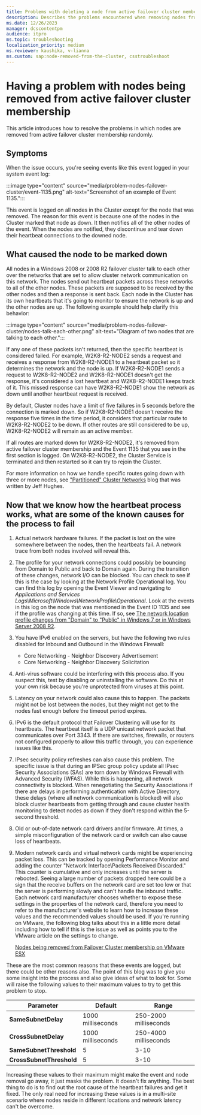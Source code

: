 ```yaml
---
title: Problems with deleting a node from active failover cluster membership
description: Describes the problems encountered when removing nodes from active failover cluster membership.
ms.date: 12/26/2023
manager: dcscontentpm
audience: itpro
ms.topic: troubleshooting
localization_priority: medium
ms.reviewer: kaushika, v-lianna
ms.custom: sap:node-removed-from-the-cluster, csstroubleshoot
---
```

# Having a problem with nodes being removed from active failover cluster membership

This article introduces how to resolve the problems in which nodes are removed from active failover cluster membership randomly.

## Symptoms

When the issue occurs, you're seeing events like this event logged in your system event log:

:::image type="content" source="media/problem-nodes-failover-cluster/event-1135.png" alt-text="Screenshot of an example of Event 1135.":::

This event is logged on all nodes in the Cluster except for the node that was removed. The reason for this event is because one of the nodes in the Cluster marked that node as down. It then notifies all of the other nodes of the event. When the nodes are notified, they discontinue and tear down their heartbeat connections to the downed node.

## What caused the node to be marked down

All nodes in a Windows 2008 or 2008 R2 failover cluster talk to each other over the networks that are set to allow cluster network communication on this network. The nodes send out heartbeat packets across these networks to all of the other nodes. These packets are supposed to be received by the other nodes and then a response is sent back. Each node in the Cluster has its own heartbeats that it's going to monitor to ensure the network is up and the other nodes are up. The following example should help clarify this behavior:

:::image type="content" source="media/problem-nodes-failover-cluster/nodes-talk-each-other.png" alt-text="Diagram of two nodes that are talking to each other.":::

If any one of these packets isn't returned, then the specific heartbeat is considered failed. For example, W2K8-R2-NODE2 sends a request and receives a response from W2K8-R2-NODE1 to a heartbeat packet so it determines the network and the node is up. If W2K8-R2-NODE1 sends a request to W2K8-R2-NODE2 and W2K8-R2-NODE1 doesn't get the response, it's considered a lost heartbeat and W2K8-R2-NODE1 keeps track of it. This missed response can have W2K8-R2-NODE1 show the network as down until another heartbeat request is received.

By default, Cluster nodes have a limit of five failures in 5 seconds before the connection is marked down. So if W2K8-R2-NODE1 doesn't receive the response five times in the time period, it considers that particular route to W2K8-R2-NODE2 to be down. If other routes are still considered to be up, W2K8-R2-NODE2 will remain as an active member.

If all routes are marked down for W2K8-R2-NODE2, it's removed from active failover cluster membership and the Event 1135 that you see in the first section is logged. On W2K8-R2-NODE2, the Cluster Service is terminated and then restarted so it can try to rejoin the Cluster.

For more information on how we handle specific routes going down with three or more nodes, see ["Partitioned" Cluster Networks](/archive/blogs/askcore/partitioned-cluster-networks) blog that was written by Jeff Hughes.

## Now that we know how the heartbeat process works, what are some of the known causes for the process to fail

1. Actual network hardware failures. If the packet is lost on the wire somewhere between the nodes, then the heartbeats fail. A network trace from both nodes involved will reveal this.
2. The profile for your network connections could possibly be bouncing from Domain to Public and back to Domain again. During the transition of these changes, network I/O can be blocked. You can check to see if this is the case by looking at the Network Profile Operational log. You can find this log by opening the Event Viewer and navigating to *Applications and Services Logs\\Microsoft\\Windows\\NetworkProfile\\Operational*. Look at the events in this log on the node that was mentioned in the Event ID 1135 and see if the profile was changing at this time. If so, see [The network location profile changes from "Domain" to "Public" in Windows 7 or in Windows Server 2008 R2](https://support.microsoft.com/en-us/topic/8714debc-0cac-905e-f149-87100dffebeb).

3. You have IPv6 enabled on the servers, but have the following two rules disabled for Inbound and Outbound in the Windows Firewall:

   - Core Networking - Neighbor Discovery Advertisement
   - Core Networking - Neighbor Discovery Solicitation

4. Anti-virus software could be interfering with this process also. If you suspect this, test by disabling or uninstalling the software. Do this at your own risk because you're unprotected from viruses at this point.
5. Latency on your network could also cause this to happen. The packets might not be lost between the nodes, but they might not get to the nodes fast enough before the timeout period expires.
6. IPv6 is the default protocol that Failover Clustering will use for its heartbeats. The heartbeat itself is a UDP unicast network packet that communicates over Port 3343. If there are switches, firewalls, or routers not configured properly to allow this traffic through, you can experience issues like this.
7. IPsec security policy refreshes can also cause this problem. The specific issue is that during an IPSec group policy update all IPsec Security Associations (SAs) are torn down by Windows Firewall with Advanced Security (WFAS). While this is happening, all network connectivity is blocked. When renegotiating the Security Associations if there are delays in performing authentication with Active Directory, these delays (where all network communication is blocked) will also block cluster heartbeats from getting through and cause cluster health monitoring to detect nodes as down if they don't respond within the 5-second threshold.
8. Old or out-of-date network card drivers and/or firmware. At times, a simple misconfiguration of the network card or switch can also cause loss of heartbeats.
9. Modern network cards and virtual network cards might be experiencing packet loss. This can be tracked by opening Performance Monitor and adding the counter "Network Interface\Packets Received Discarded." This counter is cumulative and only increases until the server is rebooted. Seeing a large number of packets dropped here could be a sign that the receive buffers on the network card are set too low or that the server is performing slowly and can't handle the inbound traffic. Each network card manufacturer chooses whether to expose these settings in the properties of the network card, therefore you need to refer to the manufacturer's website to learn how to increase these values and the recommended values should be used. If you're running on VMware, the following blog talks about this in a little more detail including how to tell if this is the issue as well as points you to the VMware article on the settings to change.

   [Nodes being removed from Failover Cluster membership on VMware ESX](/archive/blogs/askcore/nodes-being-removed-from-failover-cluster-membership-on-vmware-esx)

These are the most common reasons that these events are logged, but there could be other reasons also. The point of this blog was to give you some insight into the process and also give ideas of what to look for. Some will raise the following values to their maximum values to try to get this problem to stop.

|Parameter|Default|Range|
|---|---|---|
|**SameSubnetDelay**|1000 milliseconds|250-2000 milliseconds|
|**CrossSubnetDelay**|1000 milliseconds|250-4000 milliseconds|
|**SameSubnetThreshold**|5|3-10|
|**CrossSubnetThreshold**|5|3-10|

Increasing these values to their maximum might make the event and node removal go away, it just masks the problem. It doesn't fix anything. The best thing to do is to find out the root cause of the heartbeat failures and get it fixed. The only real need for increasing these values is in a multi-site scenario where nodes reside in different locations and network latency can't be overcome.
